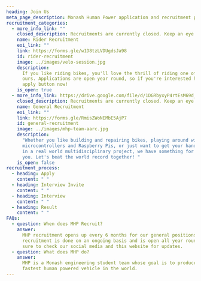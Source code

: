 ```yaml
---
heading: Join Us
meta_page_description: Monash Human Power application and recruitment page
recruitment_categories:
  - more_info_link: ""
    closed_description: Recruitments are currently closed. Keep an eye out on our socials!
    name: Rider Recruitment
    eoi_link: ""
    link: https://forms.gle/w1D8tzLVDUgdsJa98
    id: rider-recruitment
    image: ../images/velo-session.jpg
    description:
      If you like riding bikes, you'll love the thrill of riding one of
      ours. Applications are open year round, so if you're interested hit the
      apply button now!
    is_open: true
  - more_info_link: https://drive.google.com/file/d/1DGRbyxyP4rtEsM69d_fBLwMNjrDaG7mM/view?usp=sharing
    closed_description: Recruitments are currently closed. Keep an eye out on our socials!
    name: General Recruitment
    eoi_link: ""
    link: https://forms.gle/RmisZWoNEMbE5AjP7
    id: general-recruitment
    image: ../images/mhp-team-aarc.jpg
    description:
      "Whether you like building and repairing bikes, playing around with
      microcontrollers and Raspberry Pis, or just want to get your hands dirty
      in a real world multidisciplinary project, we have something for all of
      you. Let's beat the world record together! "
    is_open: false
recruitment_process:
  - heading: Apply
    content: " "
  - heading: Interview Invite
    content: " "
  - heading: Interview
    content: " "
  - heading: Result
    content: " "
FAQs:
  - question: When does MHP Recruit?
    answer:
      MHP recruitment opens up every 6 months for our general positions. Rider
      recruitment is done on an ongoing basis and is open all year round. Be
      sure to check our social media and this website for updates.
  - question: What does MHP do?
    answer:
      MHP is a Monash engineering student team whose goal is to produce the
      fastest human powered vehicle in the world.
---
```

